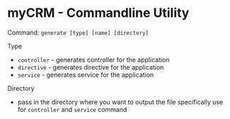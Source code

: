 # myCRM - Commandline Utility

Command:
`generate [type] [name] [directory]`

Type
- `controller` - generates controller for the application
- `directive` - generates directive for the application
- `service` - generates service for the application

Directory
- pass in the directory where you want to output the file specifically use for `controller` and `service` command
